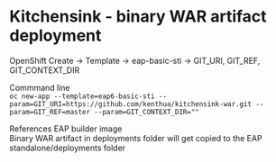 Kitchensink - binary WAR artifact deployment
============================================

OpenShift Create -> Template -> eap-basic-sti -> GIT_URI, GIT_REF, GIT_CONTEXT_DIR 

Commmand line  
`oc new-app --template=eap6-basic-sti --param=GIT_URI=https://github.com/kenthua/kitchensink-war.git --param=GIT_REF=master --param=GIT_CONTEXT_DIR=""`

References EAP builder image  
Binary WAR artifact in deployments folder will get copied to the EAP standalone/deployments folder
